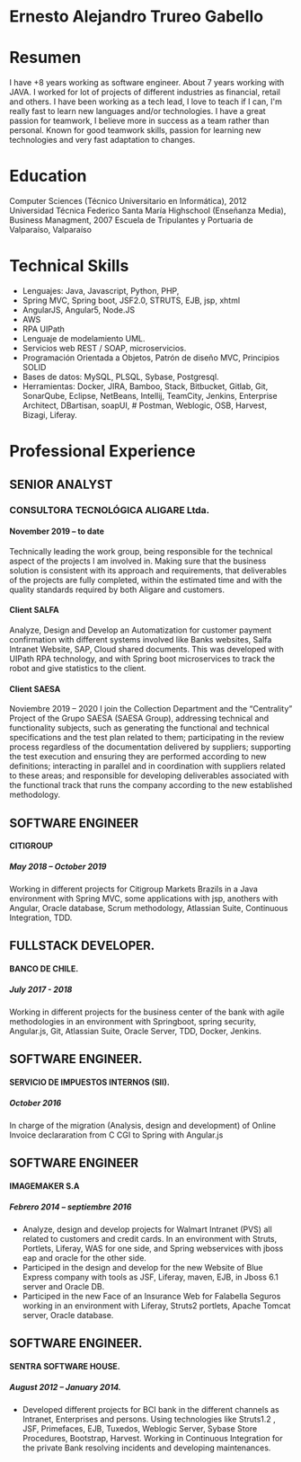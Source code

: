 # Ernesto Alejandro Trureo Gabello

# Resumen

I have +8 years working as software engineer. About 7 years working with JAVA. I worked for lot of projects of different industries as financial, retail and others. I have been working as a tech lead, I love to teach if I can, I'm really fast to learn new languages and/or technologies. I have a great passion for teamwork, I believe more in success as a team rather than personal. Known for good teamwork skills, passion for learning new technologies and very fast adaptation to changes.

# Education
  Computer Sciences (Técnico Universitario en Informática), 2012
  Universidad Técnica Federico Santa María
  Highschool (Enseñanza Media), Business Managment, 2007
  Escuela de Tripulantes y Portuaria de Valparaíso, Valparaíso


# Technical Skills
 - Lenguajes: Java, Javascript, Python, PHP,
 - Spring MVC, Spring boot, JSF2.0, STRUTS, EJB, jsp, xhtml
 - AngularJS, Angular5, Node.JS
 - AWS
 - RPA UIPath
 - Lenguaje de modelamiento UML.
 - Servicios web REST / SOAP, microservicios.
 - Programación Orientada a Objetos, Patrón de diseño MVC, Principios SOLID
 - Bases de datos: MySQL, PLSQL, Sybase, Postgresql.
 - Herramientas: Docker, JIRA, Bamboo, Stack, Bitbucket, Gitlab, Git, SonarQube, Eclipse, NetBeans, Intellij, TeamCity, Jenkins, Enterprise Architect, DBartisan, soapUI, # Postman, Weblogic, OSB, Harvest, Bizagi, Liferay.

# Professional Experience

## SENIOR ANALYST
### CONSULTORA TECNOLÓGICA ALIGARE Ltda.
#### November 2019 – to date
Technically leading the work group, being responsible for the technical aspect of the projects I am involved in. Making sure that the business solution is consistent with its approach and requirements, that deliverables of the projects are fully completed, within the estimated time and with the quality standards required by both Aligare and customers.

#### Client SALFA
Analyze, Design and Develop an Automatization for customer payment confirmation with different systems involved like Banks websites, Salfa Intranet Website, SAP, Cloud shared documents. This was developed with UIPath RPA technology, and with Spring boot microservices to track the robot and give statistics to the client.

#### Client SAESA
Noviembre 2019 – 2020 I join the Collection Department and the “Centrality” Project of the Grupo SAESA (SAESA Group), addressing technical and functionality subjects, such as generating the functional and technical specifications and the test plan related to them; participating in the review process regardless of the documentation delivered by suppliers; supporting the test execution and ensuring they are performed according to new definitions; interacting in parallel and in coordination with suppliers related to these areas; and responsible for developing deliverables associated with the functional track that runs the company according to the new established methodology.

## SOFTWARE ENGINEER
#### CITIGROUP
##### May 2018 – October 2019
Working in different projects for Citigroup Markets Brazils in a Java environment with Spring MVC, some applications with jsp, anothers with Angular, Oracle database, Scrum methodology, Atlassian Suite, Continuous Integration, TDD.

## FULLSTACK DEVELOPER.
#### BANCO DE CHILE.
##### July 2017 - 2018
Working in different projects for the business center of the bank with agile methodologies in an environment with Springboot, spring security, Angular.js, Git, Atlassian Suite, Oracle Server, TDD, Docker, Jenkins.

## SOFTWARE ENGINEER.
#### SERVICIO DE IMPUESTOS INTERNOS (SII).
##### October 2016
In charge of the migration (Analysis, design and development) of Online Invoice declararation from C CGI to Spring with Angular.js

## SOFTWARE ENGINEER
#### IMAGEMAKER S.A
##### Febrero 2014 – septiembre 2016
- Analyze, design and develop projects for Walmart Intranet (PVS) all related to customers and credit cards. In an environment with Struts, Portlets, Liferay, WAS for one side, and Spring webservices with jboss eap and oracle for the other side.
- Participed in the design and develop for the new Website of Blue Express company with tools as JSF, Liferay, maven, EJB, in Jboss 6.1 server and Oracle DB.
- Participed in the new Face of an Insurance Web for Falabella Seguros working in an environment with Liferay, Struts2 portlets, Apache Tomcat server, Oracle database.

## SOFTWARE ENGINEER.
#### SENTRA SOFTWARE HOUSE.
##### August 2012 – January 2014.
- Developed different projects for BCI bank in the different channels as Intranet, Enterprises and persons. Using technologies like Struts1.2 , JSF, Primefaces, EJB, Tuxedos, Weblogic Server, Sybase Store Procedures, Bootstrap, Harvest. Working in Continuous Integration for the private Bank resolving incidents and developing maintenances.
